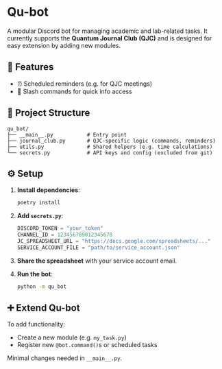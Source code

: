 # Qu-bot

A modular Discord bot for managing academic and lab-related tasks. It currently supports the **Quantum Journal Club (QJC)** and is designed for easy extension by adding new modules.

## 🧠 Features

- ⏰ Scheduled reminders (e.g. for QJC meetings)
- 🔗 Slash commands for quick info access

## 📁 Project Structure

```
qu_bot/
├── __main__.py           # Entry point
├── journal_club.py       # QJC-specific logic (commands, reminders)
├── utils.py              # Shared helpers (e.g. time calculations)
└── secrets.py            # API keys and config (excluded from git)
```

## ⚙️ Setup

1. **Install dependencies**:

   ```bash
   poetry install
   ```

2. **Add `secrets.py`**:

   ```python
   DISCORD_TOKEN = "your_token"
   CHANNEL_ID = 123456789012345678
   JC_SPREADSHEET_URL = "https://docs.google.com/spreadsheets/..."
   SERVICE_ACCOUNT_FILE = "path/to/service_account.json"
   ```

3. **Share the spreadsheet** with your service account email.

4. **Run the bot**:

   ```bash
   python -m qu_bot
   ```

## ➕ Extend Qu-bot

To add functionality:

- Create a new module (e.g. `my_task.py`)
- Register new `@bot.command()`s or scheduled tasks

Minimal changes needed in `__main__.py`.

